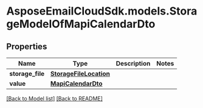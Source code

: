 # AsposeEmailCloudSdk.models.StorageModelOfMapiCalendarDto
## Properties
Name | Type | Description | Notes
------------ | ------------- | ------------- | -------------
**storage_file** | [**StorageFileLocation**](StorageFileLocation.md) |  | 
**value** | [**MapiCalendarDto**](MapiCalendarDto.md) |  | 



[[Back to Model list]](Models.md) [[Back to README]](README.md)


